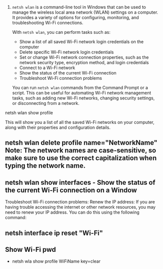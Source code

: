 <ol>
<li>
<p><code>netsh wlan</code> is a command-line tool in Windows that can be used to manage the wireless local area network (WLAN) settings on a computer. It provides a variety of options for configuring, monitoring, and troubleshooting Wi-Fi connections.</p>
<p>With <code>netsh wlan</code>, you can perform tasks such as:</p>
<ul>
<li>Show a list of all saved Wi-Fi network login credentials on the computer</li>
<li>Delete specific Wi-Fi network login credentials</li>
<li>Set or change Wi-Fi network connection properties, such as the network security type, encryption method, and login credentials</li>
<li>Connect to a Wi-Fi network</li>
<li>Show the status of the current Wi-Fi connection</li>
<li>Troubleshoot Wi-Fi connection problems</li>
</ul>
<p>You can run <code>netsh wlan</code> commands from the Command Prompt or a script. This can be useful for automating Wi-Fi network management tasks, such as adding new Wi-Fi networks, changing security settings, or disconnecting from a network.</p>
</li>
</ol>
netsh wlan show profile

This will show you a list of all the saved Wi-Fi networks on your computer, along with their properties and configuration details.
## netsh wlan delete profile name="NetworkName"                                                                                                                                                                                               Note: The network names are case-sensitive, so make sure to use the correct capitalization when typing the network name.
## netsh wlan show interfaces - Show the status of the current Wi-Fi connection on a Window
Troubleshoot Wi-Fi connection problems: 
 Renew the IP address: If you are having trouble accessing the internet or other network resources, you may need to renew your IP address. You can do this using the following command:

 ## netsh interface ip reset "Wi-Fi"
 
 ## Show Wi-Fi pwd
 * netsh wla show profile WiFiName key=clear

